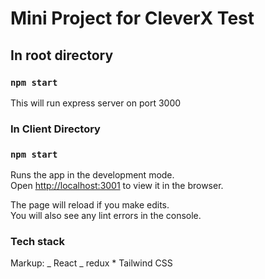 # Mini Project for CleverX Test

## In root directory

### `npm start`

This will run express server on port 3000

### In Client Directory

### `npm start`

Runs the app in the development mode.\
Open [http://localhost:3001](http://localhost:3001) to view it in the browser.

The page will reload if you make edits.\
You will also see any lint errors in the console.

### Tech stack

Markup: _ React
_ redux \* Tailwind CSS
